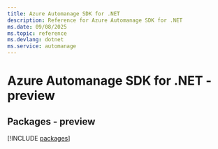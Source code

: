 ```yaml
---
title: Azure Automanage SDK for .NET
description: Reference for Azure Automanage SDK for .NET
ms.date: 09/08/2025
ms.topic: reference
ms.devlang: dotnet
ms.service: automanage
---
```

# Azure Automanage SDK for .NET - preview
## Packages - preview
[!INCLUDE [packages](automanage-index.md)]